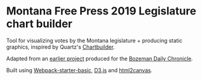 
# Montana Free Press 2019 Legislature chart builder

Tool for visualizing votes by the Montana legislature + producing static graphics, inspired by Quartz's [Chartbuilder](http://quartz.github.io/Chartbuilder/).

Adapted from an [earlier project](https://github.com/eidietrich/mt-leg-vote-viz) produced for the [Bozeman Daily Chronicle](https://www.bozemandailychronicle.com/).

Built using [Webpack-starter-basic](https://github.com/lifenautjoe/webpack-starter-basic), [D3.js](https://d3js.org) and [html2canvas](https://html2canvas.hertzen.com/).